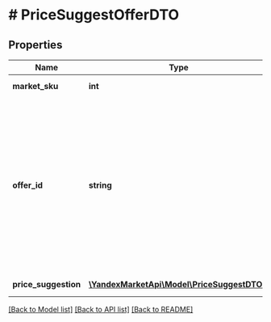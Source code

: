 # # PriceSuggestOfferDTO

## Properties

Name | Type | Description | Notes
------------ | ------------- | ------------- | -------------
**market_sku** | **int** | SKU на Маркете. | [optional]
**offer_id** | **string** | **Ваш SKU**  Идентификатор товара в магазине. Разрешены английские и русские буквы (кроме ё), цифры и символы &#x60;. , / \\ ( ) [ ] - &#x3D; _&#x60;  Максимальная длина — 80 знаков.  [Что такое SKU и как его назначать](https://yandex.ru/support/marketplace/assortment/add/index.html#fields). | [optional]
**price_suggestion** | [**\YandexMarketApi\Model\PriceSuggestDTO[]**](PriceSuggestDTO.md) | Цены для продвижения. | [optional]

[[Back to Model list]](../../README.md#models) [[Back to API list]](../../README.md#endpoints) [[Back to README]](../../README.md)
